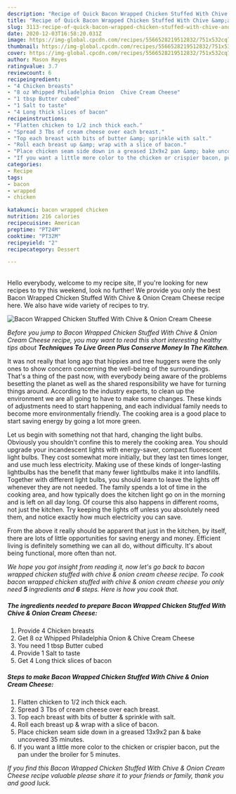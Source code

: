 ```yaml
---
description: "Recipe of Quick Bacon Wrapped Chicken Stuffed With Chive &amp;amp; Onion Cream Cheese"
title: "Recipe of Quick Bacon Wrapped Chicken Stuffed With Chive &amp;amp; Onion Cream Cheese"
slug: 3113-recipe-of-quick-bacon-wrapped-chicken-stuffed-with-chive-and-amp-onion-cream-cheese
date: 2020-12-03T16:58:20.031Z
image: https://img-global.cpcdn.com/recipes/5566528219512832/751x532cq70/bacon-wrapped-chicken-stuffed-with-chive-onion-cream-cheese-recipe-main-photo.jpg
thumbnail: https://img-global.cpcdn.com/recipes/5566528219512832/751x532cq70/bacon-wrapped-chicken-stuffed-with-chive-onion-cream-cheese-recipe-main-photo.jpg
cover: https://img-global.cpcdn.com/recipes/5566528219512832/751x532cq70/bacon-wrapped-chicken-stuffed-with-chive-onion-cream-cheese-recipe-main-photo.jpg
author: Mason Reyes
ratingvalue: 3.7
reviewcount: 6
recipeingredient:
- "4 Chicken breasts"
- "8 oz Whipped Philadelphia Onion  Chive Cream Cheese"
- "1 tbsp Butter cubed"
- "1 Salt to taste"
- "4 Long thick slices of bacon"
recipeinstructions:
- "Flatten chicken to 1/2 inch thick each."
- "Spread 3 Tbs of cream cheese over each breast."
- "Top each breast with bits of butter &amp; sprinkle with salt."
- "Roll each breast up &amp; wrap with a slice of bacon."
- "Place chicken seam side down in a greased 13x9x2 pan &amp; bake uncovered 35 minutes."
- "If you want a little more color to the chicken or crispier bacon, put the pan under the broiler for 5 minutes."
categories:
- Recipe
tags:
- bacon
- wrapped
- chicken

katakunci: bacon wrapped chicken 
nutrition: 216 calories
recipecuisine: American
preptime: "PT24M"
cooktime: "PT32M"
recipeyield: "2"
recipecategory: Dessert

---
```

<br>
Hello everybody, welcome to my recipe site, If you're looking for new recipes to try this weekend, look no further! We provide you only the best Bacon Wrapped Chicken Stuffed With Chive &amp; Onion Cream Cheese recipe here. We also have wide variety of recipes to try.
<br>


![Bacon Wrapped Chicken Stuffed With Chive &amp; Onion Cream Cheese](https://img-global.cpcdn.com/recipes/5566528219512832/751x532cq70/bacon-wrapped-chicken-stuffed-with-chive-onion-cream-cheese-recipe-main-photo.jpg)

<i>Before you jump to Bacon Wrapped Chicken Stuffed With Chive &amp; Onion Cream Cheese recipe, you may want to read this short interesting healthy tips about 
<strong>Techniques To Live Green Plus Conserve Money In The Kitchen</strong>.</i>
</br>

It was not really that long ago that hippies and tree huggers were the only ones to show concern concerning the well-being of the surroundings. That's a thing of the past now, with everybody being aware of the problems besetting the planet as well as the shared responsibility we have for turning things around. According to the industry experts, to clean up the environment we are all going to have to make some changes. These kinds of adjustments need to start happening, and each individual family needs to become more environmentally friendly. The cooking area is a good place to start saving energy by going a lot more green.

Let us begin with something not that hard, changing the light bulbs. Obviously you shouldn't confine this to merely the cooking area. You should upgrade your incandescent lights with energy-saver, compact fluorescent light bulbs. They cost somewhat more initially, but they last ten times longer, and use much less electricity. Making use of these kinds of longer-lasting lightbulbs has the benefit that many fewer lightbulbs make it into landfills. Together with different light bulbs, you should learn to leave the lights off whenever they are not needed. The family spends a lot of time in the cooking area, and how typically does the kitchen light go on in the morning and is left on all day long. Of course this also happens in different rooms, not just the kitchen. Try keeping the lights off unless you absolutely need them, and notice exactly how much electricity you can save.

From the above it really should be apparent that just in the kitchen, by itself, there are lots of little opportunities for saving energy and money. Efficient living is definitely something we can all do, without difficulty. It's about being functional, more often than not.


<i>We hope you got insight from reading it, now let's go back to bacon wrapped chicken stuffed with chive &amp; onion cream cheese recipe. To cook bacon wrapped chicken stuffed with chive &amp; onion cream cheese you only need <strong>5</strong> ingredients and <strong>6</strong> steps. Here is how you cook that.
</i>

##### The ingredients needed to prepare Bacon Wrapped Chicken Stuffed With Chive &amp; Onion Cream Cheese:

1. Provide 4 Chicken breasts
1. Get 8 oz Whipped Philadelphia Onion &amp; Chive Cream Cheese
1. You need 1 tbsp Butter cubed
1. Provide 1 Salt to taste
1. Get 4 Long thick slices of bacon


##### Steps to make Bacon Wrapped Chicken Stuffed With Chive &amp; Onion Cream Cheese:

1. Flatten chicken to 1/2 inch thick each.
1. Spread 3 Tbs of cream cheese over each breast.
1. Top each breast with bits of butter &amp; sprinkle with salt.
1. Roll each breast up &amp; wrap with a slice of bacon.
1. Place chicken seam side down in a greased 13x9x2 pan &amp; bake uncovered 35 minutes.
1. If you want a little more color to the chicken or crispier bacon, put the pan under the broiler for 5 minutes.


<i>If you find this Bacon Wrapped Chicken Stuffed With Chive &amp; Onion Cream Cheese recipe valuable please share it to your friends or family, thank you and good luck.</i>
